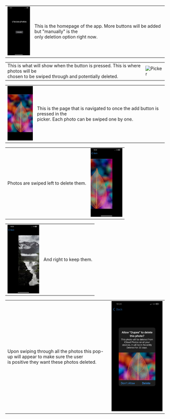 <table>
  <tr>
    <td><img src="https://github.com/alekdemaio/Dupes/blob/main/readme-images/IMG_5203.PNG" alt="Home" width="100"></td>
    <td>This is the homepage of the app. More buttons will be added but "manually" is the<br>only deletion option right now.</td>
  </tr>
</table>
<table>
  <tr>
    <td>This is what will show when the button is pressed. This is where photos will be<br>chosen to be swiped through and potentially deleted.</td>
    <td><img src="https://github.com/alekdemaio/Dupes/blob/main/readme-images/IMG_5202.PNG" alt="Picker" width="100"></td>
  </tr>
</table>
<table>
  <tr>
    <td><img src="https://github.com/alekdemaio/Dupes/blob/main/readme-images/IMG_5200.PNG" alt="Center" width="100"></td>
    <td>This is the page that is navigated to once the add button is pressed in the<br>picker. Each photo can be swiped one by one.</td>
  </tr>
</table>
<table>
  <tr>
    <td>Photos are swiped left to delete them.</td>
    <td><img src="https://github.com/alekdemaio/Dupes/blob/main/readme-images/IMG_5204.PNG" alt="Left" width="100"></td>
  </tr>
</table>
<table>
  <tr>
    <td><img src="https://github.com/alekdemaio/Dupes/blob/main/readme-images/IMG_5205.PNG" alt="Right" width="100"></td>
    <td>And right to keep them.</td>
  </tr>
</table>
<table>
  <tr>
    <td>Upon swiping through all the photos this pop-up will appear to make sure the user<br>is positive they want these photos deleted.</td>
    <td><img src="https://github.com/alekdemaio/Dupes/blob/main/readme-images/IMG_5206.PNG" alt="Deletion" width="300"></td>
  </tr>
</table>
